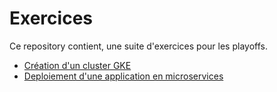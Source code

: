 # Exercices

Ce repository contient, une suite d'exercices pour les playoffs.

* [Création d'un cluster GKE](./exercices/01-create-gke-cluster-with-tf/instruction.md)
* [Deploiement d'une application en microservices](./exercices/01-create-gke-cluster-with-tf/instruction.md)